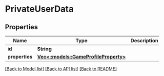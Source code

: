 # PrivateUserData

## Properties
Name | Type | Description | Notes
------------ | ------------- | ------------- | -------------
**id** | **String** |  | [optional] 
**properties** | [**Vec<::models::GameProfileProperty>**](GameProfileProperty.md) |  | [optional] 

[[Back to Model list]](../README.md#documentation-for-models) [[Back to API list]](../README.md#documentation-for-api-endpoints) [[Back to README]](../README.md)


